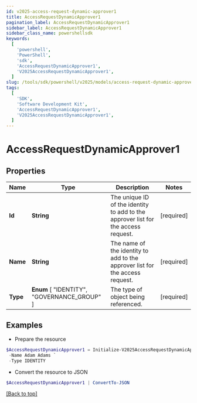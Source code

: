 ```yaml
---
id: v2025-access-request-dynamic-approver1
title: AccessRequestDynamicApprover1
pagination_label: AccessRequestDynamicApprover1
sidebar_label: AccessRequestDynamicApprover1
sidebar_class_name: powershellsdk
keywords:
  [
    'powershell',
    'PowerShell',
    'sdk',
    'AccessRequestDynamicApprover1',
    'V2025AccessRequestDynamicApprover1',
  ]
slug: /tools/sdk/powershell/v2025/models/access-request-dynamic-approver1
tags:
  [
    'SDK',
    'Software Development Kit',
    'AccessRequestDynamicApprover1',
    'V2025AccessRequestDynamicApprover1',
  ]
---
```


# AccessRequestDynamicApprover1

## Properties

| Name | Type | Description | Notes |
| --- | --- | --- | --- |
| **Id** | **String** | The unique ID of the identity to add to the approver list for the access request. | [required] |
| **Name** | **String** | The name of the identity to add to the approver list for the access request. | [required] |
| **Type** | **Enum** [ "IDENTITY", "GOVERNANCE_GROUP" ] | The type of object being referenced. | [required] |

## Examples

- Prepare the resource

```powershell
$AccessRequestDynamicApprover1 = Initialize-V2025AccessRequestDynamicApprover1  -Id 2c91808b6ef1d43e016efba0ce470906 `
 -Name Adam Adams `
 -Type IDENTITY
```

- Convert the resource to JSON

```powershell
$AccessRequestDynamicApprover1 | ConvertTo-JSON
```

[[Back to top]](#)
